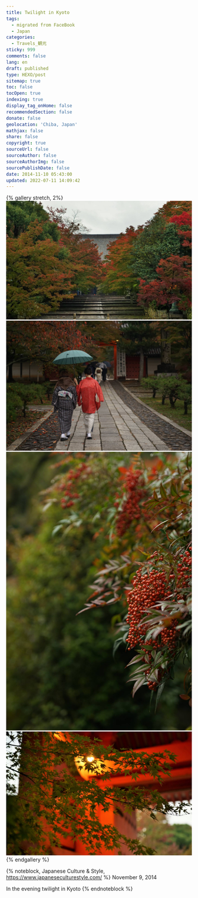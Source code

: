 ```yaml
---
title: Twilight in Kyoto
tags:
  - migrated from FaceBook
  - Japan
categories:
  - Travels_観光
sticky: 999
comments: false
lang: en
draft: published
type: HEXO/post
sitemap: true
toc: false
tocOpen: true
indexing: true
display_tag_onHome: false
recommendedSection: false
donate: false
geolocation: 'Chiba, Japan'
mathjax: false
share: false
copyright: true
sourceUrl: false
sourceAuthor: false
sourceAuthorImg: false
sourcePublishDate: false
date: 2014-11-10 05:43:00
updated: 2022-07-11 14:09:42
---
```

{% gallery stretch, 2%}
![](./Twilight-in-Kyoto/10633338_882013925144070_5959706116530180979_o.jpg)
![](./Twilight-in-Kyoto/10750219_882013911810738_5140981571860550935_o.jpg)
![](./Twilight-in-Kyoto/10486770_882013931810736_5980677863450841410_o.jpg)
![](./Twilight-in-Kyoto/10644607_882013948477401_7661799384304465723_o.jpg)
{% endgallery %}


{% noteblock, Japanese Culture & Style, https://www.japaneseculturestyle.com/ %}
November 9, 2014

In the evening twilight in Kyoto
{% endnoteblock %}

